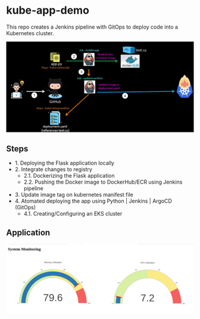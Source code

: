 # kube-app-demo
This repo creates a Jenkins pipeline with GitOps to deploy code into a Kubernetes cluster.

![Alt text](include/stepsoverview.png)

## Steps

* 1\. Deploying the Flask application locally
* 2\. Integrate changes to registry
    * 2.1\. Dockerizing the Flask application
    * 2.2\. Pushing the Docker image to DockerHub/ECR using Jenkins pipeline
* 3\. Update image tag on kubernetes manifest file 
* 4\. Atomated deploying the app using Python | Jenkins | ArgoCD (GitOps)
    * 4.1\. Creating/Configuring an EKS cluster


## Application

![Alt text](include/monitoring.png)